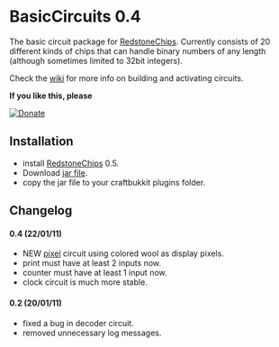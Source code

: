 BasicCircuits 0.4
==================

The basic circuit package for [RedstoneChips](http://github.com/eisental/RedstoneChips). 
Currently consists of 20 different kinds of chips that can handle binary numbers of any length (although sometimes limited to 32bit integers).

Check the [wiki](https://github.com/eisental/BasicCircuits/wiki/BasicCircuits-) for more info on building and activating circuits.

__If you like this, please__

[![Donate](/eisental/RedstoneChips/raw/master/images/btn_donate_LG.gif")](http://sites.google.com/site/eisental/home/donate)

Installation
-------------
   * install [RedstoneChips](http://github.com/eisental/RedstoneChips) 0.5.
   * Download [jar file](/eisental/BasicCircuits/BasicCircuits-0.4.jar).
   * copy the jar file to your craftbukkit plugins folder.

Changelog
---------
#### 0.4 (22/01/11)
* NEW [pixel](/eisental/BasicCircuits/pixel) circuit using colored wool as display pixels.
* print must have at least 2 inputs now.
* counter must have at least 1 input now.
* clock circuit is much more stable.


#### 0.2 (20/01/11)
* fixed a bug in decoder circuit.
* removed unnecessary log messages.

